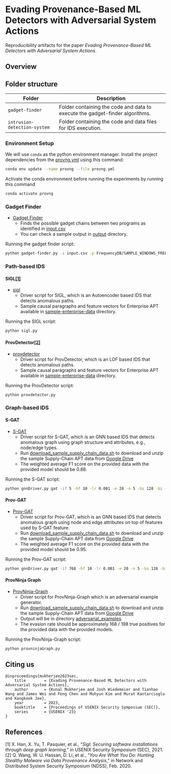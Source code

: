 # Evading Provenance-Based ML Detectors with Adversarial System Actions

Reproducibility artifacts for the paper _Evading Provenance-Based ML Detectors with Adversarial System Actions_.

## Overview


## Folder structure

| Folder | Description|
| -------|-----------|
| `gadget-finder`| Folder containing the code and data to execute the gadget-finder algorithms. |
| `intrusion-detection-system`| Folder containing the code and data files for IDS execution. |

### Environment Setup

We will use `conda` as the python environment manager. Install the project dependencies from the [provng.yml](provng.yml) using this command:

```bash
conda env update --name provng --file provng.yml
```

Activate the conda environment before running the experiments by running this command

```bash
conda activate provng
```

### Gadget Finder

* [Gadget Finder](gadget-finder/gadget-finder.py)
  * Finds the possible gadget chains between two programs as identified in [input.csv](gadget-finder/input.csv)
  * You can check a sample output in [output](gadget-finder/output) directory.
  
Running the gadget finder script:

```bash
python gadget-finder.py -i input.csv -p FrequencyDB/SAMPLE_WINDOWS_FREQUENCY_DB.csv -o output/gadgets.txt
```

### Path-based IDS

#### SIGL[[1]](#references)

* [sigl](intrusion-detection-system/path-based/sigl.py)
  * Driver script for SIGL, which is an Autoencoder based IDS that detects anomalous paths.
  * Sample causal paragraphs and feature vectors for Enterprise APT available in [sample-enterprise-data](intrusion-detection-system/path-based/sample-enterprise-data) directory.
  
Running the SIGL script:

```bash
python sigl.py
```

#### ProvDetector[[2]](#references)

* [provdetector](intrusion-detection-system/path-based/provdetector.py)
  * Driver script for ProvDetector, which is an LOF based IDS that detects anomalous paths.
  * Sample causal paragraphs and feature vectors for Enterprise APT available in [sample-enterprise-data](intrusion-detection-system/path-based/sample-enterprise-data) directory.
  
Running the ProvDetector script:

```bash
python provdetector.py
```

### Graph-based IDS

#### S-GAT

* [S-GAT](intrusion-detection-system/graph-based/gnnDriver.py)
  * Driver script for S-GAT, which is an GNN based IDS that detects anomalous graph using graph structure and attributes, e.g., node/edge types.
  * Run [download_sample_supply_chain_data.sh](intrusion-detection-system/graph-based/download_sample_supply_chain_data.sh) to download and unzip the sample Supply-Chain APT data from [Google Drive](https://drive.google.com/file/d/1Jz0ZuiZlUEZdAgqlnfmpN2_X0Cms6Sl8/view?usp=sharing)
  * The weighted average F1 score on the provided data with the provided model should be 0.88.
  
Running the S-GAT script:

```bash
python gnnDriver.py gat -if 5 -hf 10 -lr 0.001 -e 20 -n 5 -bs 128 -bi -s
```

#### Prov-GAT

* [Prov-GAT](intrusion-detection-system/graph-based/gnnDriver.py)
  * Driver script for Prov-GAT, which is an GNN based IDS that detects anomalous graph using node and edge attributes on top of features used by S-GAT feature.
  * Run [download_sample_supply_chain_data.sh](intrusion-detection-system/graph-based/download_sample_supply_chain_data.sh) to download and unzip the sample Supply-Chain APT data from [Google Drive](https://drive.google.com/file/d/1Jz0ZuiZlUEZdAgqlnfmpN2_X0Cms6Sl8/view?usp=sharing)
  * The weighted average F1 score on the provided data with the provided model should be 0.95.

Running the Prov-GAT script:

```bash
python gnnDriver.py gat -if 768 -hf 10 -lr 0.001 -e 20 -n 5 -bs 128 -bi
```

#### ProvNinja Graph

* [ProvNinja-Graph](intrusion-detection-system/graph-based/provninjaGraph.py)
  * Driver script for ProvNinja-Graph which is an adversarial example generator.
  * Run [download_sample_supply_chain_data.sh](intrusion-detection-system/graph-based/download_sample_supply_chain_data.sh) to download and unzip the sample Supply-Chain APT data from [Google Drive](https://drive.google.com/file/d/1Jz0ZuiZlUEZdAgqlnfmpN2_X0Cms6Sl8/view?usp=sharing)
  * Output will be in directory [adversarial_examples](intrusion-detection-system/graph-based/adversarial_examples).
  * The evasion rate should be approximately 168 / 198 true positives for the provided data with the provided models.

Running the ProvNinja-Graph script:

```bash
python provninjaGraph.py
```

## Citing us

```
@inproceedings{mukherjee2023sec,
	title        = {Evading Provenance-Based ML Detectors with Adversarial System Actions},
	author       = {Kunal Mukherjee and Josh Wiedemeier and Tianhao Wang and James Wei and Feng Chen and Muhyun Kim and Murat Kantarcioglu and Kangkook Jee},
	year         = 2023,
	booktitle    = {Proceedings of USENIX Security Symposium (SEC)},
	series       = {USENIX '23}
}
```

## References 

[1] X. Han, X. Yu, T. Pasquier, et al., “_Sigl: Securing software installations through deep graph learning_,” in
USENIX Security Symposium (SEC), 2021. <br>
[2] Q. Wang, W. U. Hassan, D. Li, et al., “_You Are What
You Do: Hunting Stealthy Malware via Data Provenance Analysis_,” in Network and Distributed System
Security Symposium (NDSS), Feb. 2020. <br>
